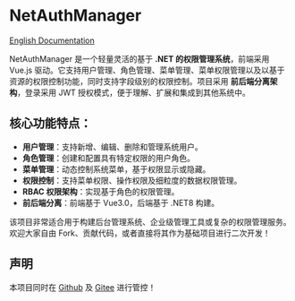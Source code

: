 # NetAuthManager  

[English Documentation](README.EN.md)

NetAuthManager 是一个轻量灵活的基于 **.NET 的权限管理系统**，前端采用 Vue.js 驱动。它支持用户管理、角色管理、菜单管理、菜单权限管理以及以基于资源的权限控制功能，同时支持字段级别的权限控制。项目采用 **前后端分离架构**，登录采用 JWT 授权模式，便于理解、扩展和集成到其他系统中。

## 核心功能特点：  
- **用户管理**：支持新增、编辑、删除和管理系统用户。  
- **角色管理**：创建和配置具有特定权限的用户角色。  
- **菜单管理**：动态控制系统菜单，基于权限显示或隐藏。  
- **权限控制**：支持菜单权限、操作权限及细粒度的数据权限管理。  
- **RBAC 权限架构**：实现基于角色的权限管理。  
- **前后端分离**：前端基于 Vue3.0，后端基于 .NET8 构建。  

该项目非常适合用于构建后台管理系统、企业级管理工具或复杂的权限管理服务。欢迎大家自由 Fork、贡献代码，或者直接将其作为基础项目进行二次开发！

## 声明

本项目同时在 [Github](https://github.com/denisding/NetAuthManager.git) 及 [Gitee](https://gitee.com/bluedman/NetAuthManager.git) 进行管控！